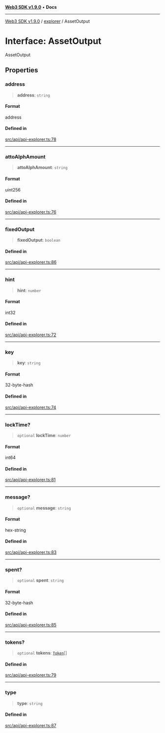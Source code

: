 [**Web3 SDK v1.9.0**](../../../README.md) • **Docs**

***

[Web3 SDK v1.9.0](../../../globals.md) / [explorer](../README.md) / AssetOutput

# Interface: AssetOutput

AssetOutput

## Properties

### address

> **address**: `string`

#### Format

address

#### Defined in

[src/api/api-explorer.ts:78](https://github.com/Mystic-Nayy/alephium-web3/blob/ee41f5e0e7d7fb0b155fe62f05b2ac03772895ca/packages/web3/src/api/api-explorer.ts#L78)

***

### attoAlphAmount

> **attoAlphAmount**: `string`

#### Format

uint256

#### Defined in

[src/api/api-explorer.ts:76](https://github.com/Mystic-Nayy/alephium-web3/blob/ee41f5e0e7d7fb0b155fe62f05b2ac03772895ca/packages/web3/src/api/api-explorer.ts#L76)

***

### fixedOutput

> **fixedOutput**: `boolean`

#### Defined in

[src/api/api-explorer.ts:86](https://github.com/Mystic-Nayy/alephium-web3/blob/ee41f5e0e7d7fb0b155fe62f05b2ac03772895ca/packages/web3/src/api/api-explorer.ts#L86)

***

### hint

> **hint**: `number`

#### Format

int32

#### Defined in

[src/api/api-explorer.ts:72](https://github.com/Mystic-Nayy/alephium-web3/blob/ee41f5e0e7d7fb0b155fe62f05b2ac03772895ca/packages/web3/src/api/api-explorer.ts#L72)

***

### key

> **key**: `string`

#### Format

32-byte-hash

#### Defined in

[src/api/api-explorer.ts:74](https://github.com/Mystic-Nayy/alephium-web3/blob/ee41f5e0e7d7fb0b155fe62f05b2ac03772895ca/packages/web3/src/api/api-explorer.ts#L74)

***

### lockTime?

> `optional` **lockTime**: `number`

#### Format

int64

#### Defined in

[src/api/api-explorer.ts:81](https://github.com/Mystic-Nayy/alephium-web3/blob/ee41f5e0e7d7fb0b155fe62f05b2ac03772895ca/packages/web3/src/api/api-explorer.ts#L81)

***

### message?

> `optional` **message**: `string`

#### Format

hex-string

#### Defined in

[src/api/api-explorer.ts:83](https://github.com/Mystic-Nayy/alephium-web3/blob/ee41f5e0e7d7fb0b155fe62f05b2ac03772895ca/packages/web3/src/api/api-explorer.ts#L83)

***

### spent?

> `optional` **spent**: `string`

#### Format

32-byte-hash

#### Defined in

[src/api/api-explorer.ts:85](https://github.com/Mystic-Nayy/alephium-web3/blob/ee41f5e0e7d7fb0b155fe62f05b2ac03772895ca/packages/web3/src/api/api-explorer.ts#L85)

***

### tokens?

> `optional` **tokens**: [`Token`](Token.md)[]

#### Defined in

[src/api/api-explorer.ts:79](https://github.com/Mystic-Nayy/alephium-web3/blob/ee41f5e0e7d7fb0b155fe62f05b2ac03772895ca/packages/web3/src/api/api-explorer.ts#L79)

***

### type

> **type**: `string`

#### Defined in

[src/api/api-explorer.ts:87](https://github.com/Mystic-Nayy/alephium-web3/blob/ee41f5e0e7d7fb0b155fe62f05b2ac03772895ca/packages/web3/src/api/api-explorer.ts#L87)
